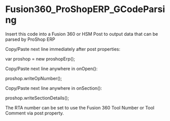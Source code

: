 # Fusion360_ProShopERP_GCodeParsing
Insert this code into a Fusion 360 or HSM Post to output data that can be parsed by ProShop ERP

Copy/Paste next line immediately after post properties:

var proshop = new proshopErp();
  
Copy/Paste next line anywhere in onOpen():

proshop.writeOpNumber();
  
Copy/Paste next line anywhere in onSection():

proshop.writeSectionDetails();

The RTA number can be set to use the Fusion 360 Tool Number or Tool Comment via post property.